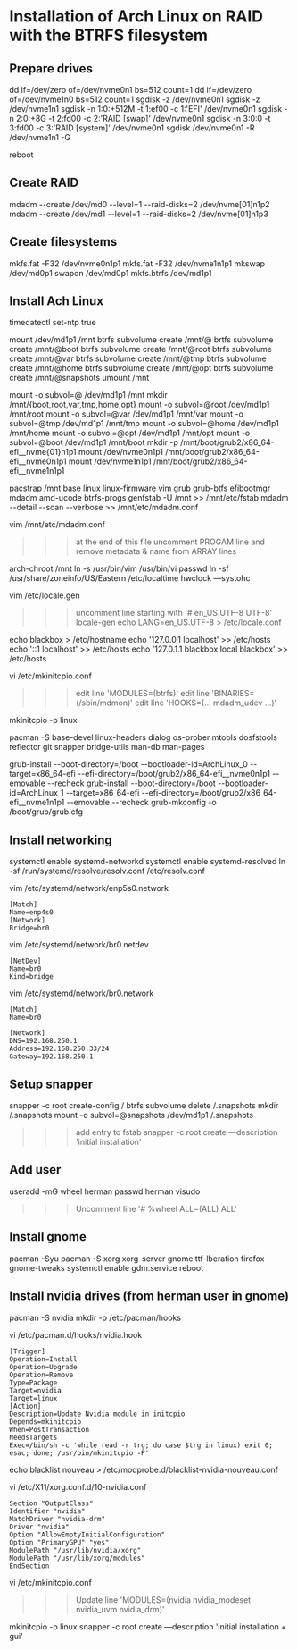 # Installation of Arch Linux on RAID with the BTRFS filesystem

## Prepare drives
dd if=/dev/zero of=/dev/nvme0n1 bs=512 count=1
dd if=/dev/zero of=/dev/nvme1n0 bs=512 count=1
sgdisk -z /dev/nvme0n1
sgdisk -z /dev/nvme1n1
sgdisk -n 1:0:+512M -t 1:ef00 -c 1:'EFI' /dev/nvme0n1
sgdisk -n 2:0:+8G -t 2:fd00 -c 2:'RAID [swap]' /dev/nvme0n1
sgdisk -n 3:0:0 -t 3:fd00 -c 3:'RAID [system]' /dev/nvme0n1
sgdisk /dev/nvme0n1 -R /dev/nvme1n1 -G

reboot

## Create RAID
mdadm --create /dev/md0 --level=1 --raid-disks=2 /dev/nvme[01]n1p2
mdadm --create /dev/md1 --level=1 --raid-disks=2 /dev/nvme[01]n1p3

## Create filesystems
mkfs.fat -F32 /dev/nvme0n1p1
mkfs.fat -F32 /dev/nvme1n1p1
mkswap /dev/md0p1
swapon /dev/md0p1
mkfs.btrfs /dev/md1p1

## Install Ach Linux
timedatectl set-ntp true

mount /dev/md1p1 /mnt
btrfs subvolume create /mnt/@
brtfs subvolume create /mnt/@boot
btrfs subvolume create /mnt/@root
btrfs subvolume create /mnt/@var
btrfs subvolume create /mnt/@tmp
btrfs subvolume create /mnt/@home
btrfs subvolume create /mnt/@opt
btrfs subvolume create /mnt/@snapshots
umount /mnt

mount -o subvol=@ /dev/md1p1 /mnt
mkdir /mnt/{boot,root,var,tmp,home,opt}
mount -o subvol=@root /dev/md1p1 /mnt/root
mount -o subvol=@var /dev/md1p1 /mnt/var
mount -o subvol=@tmp /dev/md1p1 /mnt/tmp
mount -o subvol=@home /dev/md1p1 /mnt/home
mount -o subvol=@opt /dev/md1p1 /mnt/opt
mount -o subvol=@boot /dev/md1p1 /mnt/boot
mkdir -p /mnt/boot/grub2/x86_64-efi__nvme{01}n1p1
mount /dev/nvme0n1p1 /mnt/boot/grub2/x86_64-efi__nvme0n1p1
mount /dev/nvme1n1p1 /mnt/boot/grub2/x86_64-efi__nvme1n1p1

pacstrap /mnt base linux linux-firmware vim grub grub-btfs efibootmgr mdadm amd-ucode btrfs-progs
genfstab -U /mnt >> /mnt/etc/fstab
mdadm --detail --scan --verbose   >>   /mnt/etc/mdadm.conf

vim /mnt/etc/mdadm.conf 
  >>> at the end of this file uncomment PROGAM line and remove metadata & name from ARRAY lines

arch-chroot /mnt
ln -s /usr/bin/vim /usr/bin/vi
passwd
ln -sf /usr/share/zoneinfo/US/Eastern /etc/localtime
hwclock —systohc

vim /etc/locale.gen
  >>> uncomment line starting with '# en_US.UTF-8 UTF-8'
locale-gen
echo LANG=en_US.UTF-8 > /etc/locale.conf

echo blackbox > /etc/hostname
echo '127.0.0.1	localhost' >> /etc/hosts
echo '::1		localhost' >> /etc/hosts
echo '127.0.1.1	blackbox.local	blackbox' >> /etc/hosts

vi /etc/mkinitcpio.conf
  >>> edit line 'MODULES=(btrfs)'
  >>> edit line 'BINARIES=(/sbin/mdmon)'
  >>> edit line 'HOOKS=(... mdadm_udev …)'

mkinitcpio -p linux

pacman -S base-devel linux-headers dialog os-prober mtools dosfstools reflector git snapper bridge-utils man-db man-pages

grub-install --boot-directory=/boot --bootloader-id=ArchLinux_0 --target=x86_64-efi --efi-directory=/boot/grub2/x86_64-efi__nvme0n1p1 --emovable --recheck
grub-install --boot-directory=/boot --bootloader-id=ArchLinux_1 --target=x86_64-efi --efi-directory=/boot/grub2/x86_64-efi__nvme1n1p1 --emovable --recheck
grub-mkconfig -o /boot/grub/grub.cfg

## Install networking
systemctl enable systemd-networkd
systemctl enable systemd-resolved
ln -sf /run/systemd/resolve/resolv.conf /etc/resolv.conf

vim /etc/systemd/network/enp5s0.network
```
[Match]
Name=enp4s0
[Network]
Bridge=br0
```

vim /etc/systemd/network/br0.netdev
```
[NetDev]
Name=br0
Kind=bridge
```

vim /etc/systemd/network/br0.network
```
[Match]
Name=br0

[Network]
DNS=192.168.250.1
Address=192.168.250.33/24
Gateway=192.168.250.1
```

## Setup snapper
snapper -c root create-config /
btrfs subvolume delete /.snapshots
mkdir /.snapshots
mount -o subvol=@snapshots /dev/md1p1 /.snapshots
  >>> add entry to fstab
snapper -c root create —description 'initial installation'

## Add user
useradd -mG wheel herman
passwd herman
visudo
  >>> Uncomment line '# %wheel ALL=(ALL) ALL'

## Install gnome
pacman -Syu
pacman -S xorg xorg-server gnome ttf-lberation firefox gnome-tweaks
systemctl enable gdm.service
reboot

## Install nvidia drives (from herman user in gnome)
pacman -S nvidia
mkdir -p /etc/pacman/hooks

vi /etc/pacman.d/hooks/nvidia.hook
```
[Trigger]
Operation=Install
Operation=Upgrade
Operation=Remove
Type=Package
Target=nvidia
Target=linux
[Action]
Description=Update Nvidia module in initcpio
Depends=mkinitcpio
When=PostTransaction
NeedsTargets
Exec=/bin/sh -c 'while read -r trg; do case $trg in linux) exit 0; esac; done; /usr/bin/mkinitcpio -P'
```

echo blacklist nouveau > /etc/modprobe.d/blacklist-nvidia-nouveau.conf

vi /etc/X11/xorg.conf.d/10-nvidia.conf

```
Section "OutputClass"
Identifier "nvidia"
MatchDriver "nvidia-drm"
Driver "nvidia"
Option "AllowEmptyInitialConfiguration"
Option "PrimaryGPU" "yes"
ModulePath "/usr/lib/nvidia/xorg"
ModulePath "/usr/lib/xorg/modules"
EndSection
```

vi /etc/mkinitcpio.conf
  >>> Update line 'MODULES=(nvidia nvidia_modeset nvidia_uvm nvidia_drm)'

mkinitcpio -p linux
snapper -c root create —description 'initial installation + gui'

